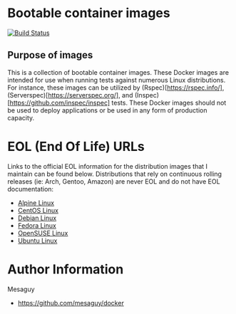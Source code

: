 # Bootable container images
[![Build Status](https://api.travis-ci.org/mesaguy/docker.svg?branch=master)](https://travis-ci.org/mesaguy/docker)

## Purpose of images
This is a collection of bootable container images. These Docker images are intended for use when running tests against numerous Linux distributions. For instance, these images can be utilized by (Rspec)[https://rspec.info/], (Serverspec)[https://serverspec.org/], and (Inspec)[https://github.com/inspec/inspec] tests. These Docker images should not be used to deploy applications or be used in any form of production capacity.


# EOL (End Of Life) URLs
Links to the official EOL information for the distribution images that I maintain can be found below. Distributions that rely on continuous rolling releases (ie: Arch, Gentoo, Amazon) are never EOL and do not have EOL documentation:

- [Alpine Linux](https://wiki.alpinelinux.org/wiki/Alpine_Linux:Releases)
- [CentOS Linux](https://wiki.centos.org/FAQ/General)
- [Debian Linux](https://wiki.debian.org/DebianReleases)
- [Fedora Linux](https://fedoraproject.org/wiki/End_of_life)
- [OpenSUSE Linux](https://en.opensuse.org/Lifetime)
- [Ubuntu Linux](https://wiki.ubuntu.com/Releases)

# Author Information
Mesaguy
- https://github.com/mesaguy/docker
